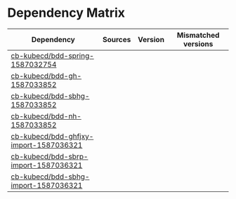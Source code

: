 # Dependency Matrix

Dependency | Sources | Version | Mismatched versions
---------- | ------- | ------- | -------------------
[cb-kubecd/bdd-spring-1587032754](https://github.com/cb-kubecd/bdd-spring-1587032754.git) |  | []() | 
[cb-kubecd/bdd-gh-1587033852](https://github.com/cb-kubecd/bdd-gh-1587033852.git) |  | []() | 
[cb-kubecd/bdd-sbhg-1587033852](https://github.com/cb-kubecd/bdd-sbhg-1587033852.git) |  | []() | 
[cb-kubecd/bdd-nh-1587033852](https://github.com/cb-kubecd/bdd-nh-1587033852.git) |  | []() | 
[cb-kubecd/bdd-ghfjxy-import-1587036321](https://github.com/cb-kubecd/bdd-ghfjxy-import-1587036321.git) |  | []() | 
[cb-kubecd/bdd-sbrp-import-1587036321](https://github.com/cb-kubecd/bdd-sbrp-import-1587036321.git) |  | []() | 
[cb-kubecd/bdd-sbhg-import-1587036321](https://github.com/cb-kubecd/bdd-sbhg-import-1587036321.git) |  | []() | 
